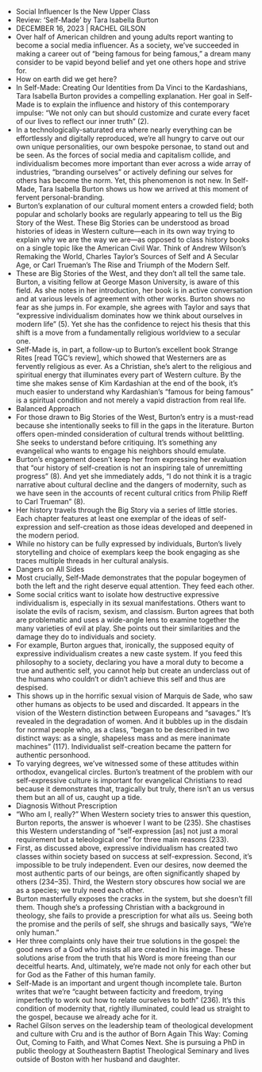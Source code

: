 - Social Influencer Is the New Upper Class
- Review: ‘Self-Made’ by Tara Isabella Burton
- DECEMBER 16, 2023  |  RACHEL GILSON
- Over half of American children and young adults report wanting to become a social media influencer. As a society, we’ve succeeded in making a career out of “being famous for being famous,” a dream many consider to be vapid beyond belief and yet one others hope and strive for.
- How on earth did we get here?
- In Self-Made: Creating Our Identities from Da Vinci to the Kardashians, Tara Isabella Burton provides a compelling explanation. Her goal in Self-Made is to explain the influence and history of this contemporary impulse: “We not only can but should customize and curate every facet of our lives to reflect our inner truth” (2).
- In a technologically-saturated era where nearly everything can be effortlessly and digitally reproduced, we’re all hungry to carve out our own unique personalities, our own bespoke personae, to stand out and be seen. As the forces of social media and capitalism collide, and individualism becomes more important than ever across a wide array of industries, “branding ourselves” or actively defining our selves for others has become the norm. Yet, this phenomenon is not new. In Self-Made, Tara Isabella Burton shows us how we arrived at this moment of fervent personal-branding.
- Burton’s explanation of our cultural moment enters a crowded field; both popular and scholarly books are regularly appearing to tell us the Big Story of the West. These Big Stories can be understood as broad histories of ideas in Western culture—each in its own way trying to explain why we are the way we are—as opposed to class history books on a single topic like the American Civil War. Think of Andrew Wilson’s Remaking the World, Charles Taylor’s Sources of Self and A Secular Age, or Carl Trueman’s The Rise and Triumph of the Modern Self.
- These are Big Stories of the West, and they don’t all tell the same tale. Burton, a visiting fellow at George Mason University, is aware of this field. As she notes in her introduction, her book is in active conversation and at various levels of agreement with other works. Burton shows no fear as she jumps in. For example, she agrees with Taylor and says that “expressive individualism dominates how we think about ourselves in modern life” (5). Yet she has the confidence to reject his thesis that this shift is a move from a fundamentally religious worldview to a secular one.
- Self-Made is, in part, a follow-up to Burton’s excellent book Strange Rites [read TGC’s review], which showed that Westerners are as fervently religious as ever. As a Christian, she’s alert to the religious and spiritual energy that illuminates every part of Western culture. By the time she makes sense of Kim Kardashian at the end of the book, it’s much easier to understand why Kardashian’s “famous for being famous” is a spiritual condition and not merely a vapid distraction from real life.
- Balanced Approach
- For those drawn to Big Stories of the West, Burton’s entry is a must-read because she intentionally seeks to fill in the gaps in the literature. Burton offers open-minded consideration of cultural trends without belittling. She seeks to understand before critiquing. It’s something any evangelical who wants to engage his neighbors should emulate.
- Burton’s engagement doesn’t keep her from expressing her evaluation that “our history of self-creation is not an inspiring tale of unremitting progress” (8). And yet she immediately adds, “I do not think it is a tragic narrative about cultural decline and the dangers of modernity, such as we have seen in the accounts of recent cultural critics from Philip Rieff to Carl Trueman” (8).
- Her history travels through the Big Story via a series of little stories. Each chapter features at least one exemplar of the ideas of self-expression and self-creation as those ideas developed and deepened in the modern period.
- While no history can be fully expressed by individuals, Burton’s lively storytelling and choice of exemplars keep the book engaging as she traces multiple threads in her cultural analysis.
- Dangers on All Sides
- Most crucially, Self-Made demonstrates that the popular bogeymen of both the left and the right deserve equal attention. They feed each other.
- Some social critics want to isolate how destructive expressive individualism is, especially in its sexual manifestations. Others want to isolate the evils of racism, sexism, and classism. Burton agrees that both are problematic and uses a wide-angle lens to examine together the many varieties of evil at play. She points out their similarities and the damage they do to individuals and society.
- For example, Burton argues that, ironically, the supposed equity of expressive individualism creates a new caste system. If you feed this philosophy to a society, declaring you have a moral duty to become a true and authentic self, you cannot help but create an underclass out of the humans who couldn’t or didn’t achieve this self and thus are despised.
- This shows up in the horrific sexual vision of Marquis de Sade, who saw other humans as objects to be used and discarded. It appears in the vision of the Western distinction between Europeans and “savages.” It’s revealed in the degradation of women. And it bubbles up in the disdain for normal people who, as a class, “began to be described in two distinct ways: as a single, shapeless mass and as mere inanimate machines” (117). Individualist self-creation became the pattern for authentic personhood.
- To varying degrees, we’ve witnessed some of these attitudes within orthodox, evangelical circles. Burton’s treatment of the problem with our self-expressive culture is important for evangelical Christians to read because it demonstrates that, tragically but truly, there isn’t an us versus them but an all of us, caught up a tide.
- Diagnosis Without Prescription
- “Who am I, really?” When Western society tries to answer this question, Burton reports, the answer is whoever I want to be (235). She chastises this Western understanding of “self-expression [as] not just a moral requirement but a teleological one” for three main reasons (233).
- First, as discussed above, expressive individualism has created two classes within society based on success at self-expression. Second, it’s impossible to be truly independent. Even our desires, now deemed the most authentic parts of our beings, are often significantly shaped by others (234–35). Third, the Western story obscures how social we are as a species; we truly need each other.
- Burton masterfully exposes the cracks in the system, but she doesn’t fill them. Though she’s a professing Christian with a background in theology, she fails to provide a prescription for what ails us. Seeing both the promise and the perils of self, she shrugs and basically says, “We’re only human.”
- Her three complaints only have their true solutions in the gospel: the good news of a God who insists all are created in his image. These solutions arise from the truth that his Word is more freeing than our deceitful hearts. And, ultimately, we’re made not only for each other but for God as the Father of this human family.
- Self-Made is an important and urgent though incomplete tale. Burton writes that we’re “caught between facticity and freedom, trying imperfectly to work out how to relate ourselves to both” (236). It’s this condition of modernity that, rightly illuminated, could lead us straight to the gospel, because we already ache for it.
- Rachel Gilson serves on the leadership team of theological development and culture with Cru and is the author of Born Again This Way: Coming Out, Coming to Faith, and What Comes Next. She is pursuing a PhD in public theology at Southeastern Baptist Theological Seminary and lives outside of Boston with her husband and daughter.

